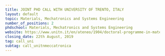 ```yaml
---
title: JOINT PHD CALL WITH UNIVERSITY OF TRENTO, ITALY
layout: default
topic: Materials, Mechatronics and Systems Engineering
number_of_positions: 2
phdschool: Materials, Mechatronics and Systems Engineering
website: https://www.unitn.it/en/ateneo/1904/doctoral-programme-in-materials-mechatronics-and-systems-engineering 
closing_date: 22th August, 2019
tag: call_uni
subtag: call_unitnmeccatronica
---
```

